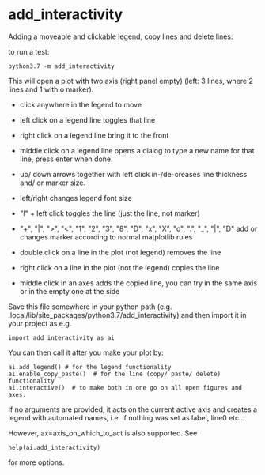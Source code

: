 # add_interactivity

Adding a moveable and clickable legend, copy lines and delete lines:

to run a test:

    python3.7 -m add_interactivity

This will open a plot with two axis (right panel empty) (left: 3 lines, where 2 lines and 1 with o marker). 

* click anywhere in the legend to move

* left click on a legend line toggles that line

* right click on a legend line bring it to the front

* middle click on a legend line opens a dialog to type a new name for that line, press enter when done.

* up/ down arrows together with left click in-/de-creases line thickness and/ or marker size.

* left/right changes legend font size 

* "l" + left click toggles the line (just the line, not marker)

* "+", "|", ">", "<", "1", "2", "3", "8", "D", "x", "X", "o", ".", "_", "|", "D" add or changes marker according to normal matplotlib rules

* double click on a line in the plot (not legend) removes the line

* right click on a line in the plot (not the legend) copies the line

* middle click in an axes adds the copied line, you can try in the same axis or in the empty one at the side

Save this file somewhere in your python path (e.g. .local/lib/site_packages/python3.7/add_interactivity) and then import it in your project as e.g.
    
    import add_interactivity as ai

You can then call it after you make your plot by:

    ai.add_legend() # for the legend functionality   
    ai.enable_copy_paste()  # for the line (copy/ paste/ delete) functionality
    ai.interactive()  # to make both in one go on all open figures and axes.
    
If no arguments are provided, it acts on the current active axis and creates a legend with automated names, i.e. if nothing was set as label, line0 etc...

However, ax=axis_on_which_to_act is also supported. See 

    help(ai.add_interactivity)
   
for more options.


